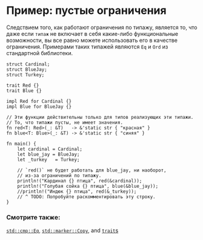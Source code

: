 # Пример: пустые ограничения

Следствием того, как работают ограничения по типажу, является то, что даже если `типаж` не включает в себя какие-либо функциональные возможности, вы все равно можете использовать его в качестве ограничения. Примерами таких типажей являются `Eq` и `Ord` из стандартной библиотеки.

```rust,editable
struct Cardinal;
struct BlueJay;
struct Turkey;

trait Red {}
trait Blue {}

impl Red for Cardinal {}
impl Blue for BlueJay {}

// Эти функции действительны только для типов реализующих эти типажи.
// То, что типажи пусты, не имеет значения.
fn red<T: Red>(_: &T)   -> &'static str { "красная" }
fn blue<T: Blue>(_: &T) -> &'static str { "синяя" }

fn main() {
    let cardinal = Cardinal;
    let blue_jay = BlueJay;
    let _turkey   = Turkey;

    // `red()` не будет работать для blue_jay, ни наоборот,
    // из-за ограничений по типажу.
    println!("Кардинал {} птица", red(&cardinal));
    println!("Голубая сойка {} птица", blue(&blue_jay));
    //println!("Индюк {} птица", red(&_turkey));
    // ^ TODO: Попробуйте раскомментировать эту строку.
}
```

### Смотрите также:

[`std::cmp::Eq`], [`std::marker::Copy`], and [`trait`s]


[`std::cmp::Eq`]: https://doc.rust-lang.org/std/cmp/trait.Eq.html
[`std::marker::Copy`]: https://doc.rust-lang.org/std/marker/trait.Copy.html
[`trait`s]: ../../trait.md